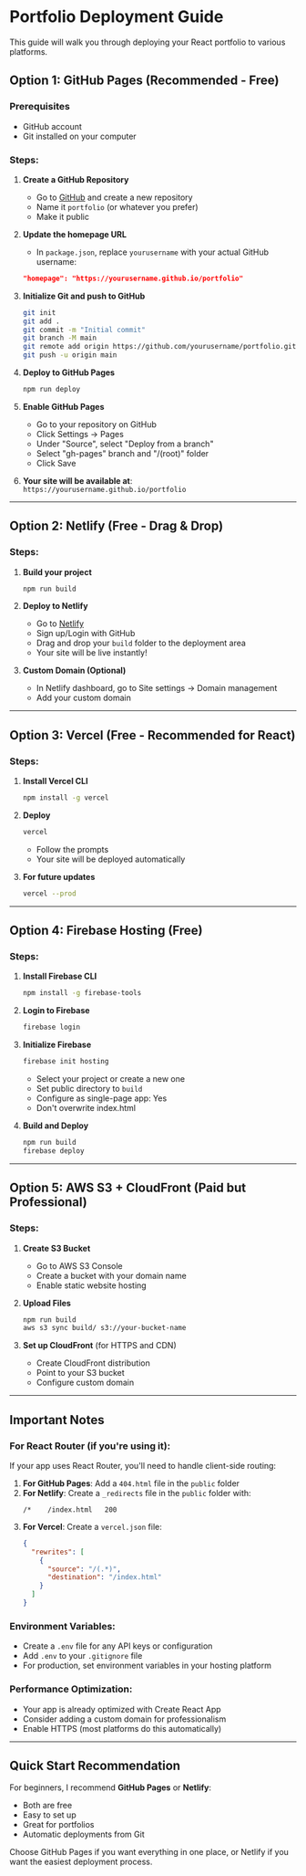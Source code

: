 # Portfolio Deployment Guide

This guide will walk you through deploying your React portfolio to various platforms.

## Option 1: GitHub Pages (Recommended - Free)

### Prerequisites
- GitHub account
- Git installed on your computer

### Steps:

1. **Create a GitHub Repository**
   - Go to [GitHub](https://github.com) and create a new repository
   - Name it `portfolio` (or whatever you prefer)
   - Make it public

2. **Update the homepage URL**
   - In `package.json`, replace `yourusername` with your actual GitHub username:
   ```json
   "homepage": "https://yourusername.github.io/portfolio"
   ```

3. **Initialize Git and push to GitHub**
   ```bash
   git init
   git add .
   git commit -m "Initial commit"
   git branch -M main
   git remote add origin https://github.com/yourusername/portfolio.git
   git push -u origin main
   ```

4. **Deploy to GitHub Pages**
   ```bash
   npm run deploy
   ```

5. **Enable GitHub Pages**
   - Go to your repository on GitHub
   - Click Settings → Pages
   - Under "Source", select "Deploy from a branch"
   - Select "gh-pages" branch and "/(root)" folder
   - Click Save

6. **Your site will be available at**: `https://yourusername.github.io/portfolio`

---

## Option 2: Netlify (Free - Drag & Drop)

### Steps:

1. **Build your project**
   ```bash
   npm run build
   ```

2. **Deploy to Netlify**
   - Go to [Netlify](https://netlify.com)
   - Sign up/Login with GitHub
   - Drag and drop your `build` folder to the deployment area
   - Your site will be live instantly!

3. **Custom Domain (Optional)**
   - In Netlify dashboard, go to Site settings → Domain management
   - Add your custom domain

---

## Option 3: Vercel (Free - Recommended for React)

### Steps:

1. **Install Vercel CLI**
   ```bash
   npm install -g vercel
   ```

2. **Deploy**
   ```bash
   vercel
   ```
   - Follow the prompts
   - Your site will be deployed automatically

3. **For future updates**
   ```bash
   vercel --prod
   ```

---

## Option 4: Firebase Hosting (Free)

### Steps:

1. **Install Firebase CLI**
   ```bash
   npm install -g firebase-tools
   ```

2. **Login to Firebase**
   ```bash
   firebase login
   ```

3. **Initialize Firebase**
   ```bash
   firebase init hosting
   ```
   - Select your project or create a new one
   - Set public directory to `build`
   - Configure as single-page app: Yes
   - Don't overwrite index.html

4. **Build and Deploy**
   ```bash
   npm run build
   firebase deploy
   ```

---

## Option 5: AWS S3 + CloudFront (Paid but Professional)

### Steps:

1. **Create S3 Bucket**
   - Go to AWS S3 Console
   - Create a bucket with your domain name
   - Enable static website hosting

2. **Upload Files**
   ```bash
   npm run build
   aws s3 sync build/ s3://your-bucket-name
   ```

3. **Set up CloudFront** (for HTTPS and CDN)
   - Create CloudFront distribution
   - Point to your S3 bucket
   - Configure custom domain

---

## Important Notes

### For React Router (if you're using it):
If your app uses React Router, you'll need to handle client-side routing:

1. **For GitHub Pages**: Add a `404.html` file in the `public` folder
2. **For Netlify**: Create a `_redirects` file in the `public` folder with:
   ```
   /*    /index.html   200
   ```
3. **For Vercel**: Create a `vercel.json` file:
   ```json
   {
     "rewrites": [
       {
         "source": "/(.*)",
         "destination": "/index.html"
       }
     ]
   }
   ```

### Environment Variables:
- Create a `.env` file for any API keys or configuration
- Add `.env` to your `.gitignore` file
- For production, set environment variables in your hosting platform

### Performance Optimization:
- Your app is already optimized with Create React App
- Consider adding a custom domain for professionalism
- Enable HTTPS (most platforms do this automatically)

---

## Quick Start Recommendation

For beginners, I recommend **GitHub Pages** or **Netlify**:
- Both are free
- Easy to set up
- Great for portfolios
- Automatic deployments from Git

Choose GitHub Pages if you want everything in one place, or Netlify if you want the easiest deployment process. 